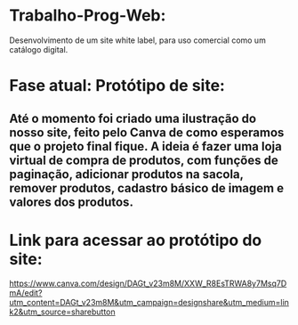# Trabalho-Prog-Web:
Desenvolvimento de um site white label, para uso comercial como um catálogo digital.

# Fase atual: Protótipo de site:

Até o momento foi criado uma ilustração do nosso site, feito pelo Canva de como esperamos que o projeto final fique.
A ideia é fazer uma loja virtual de compra de produtos, com funções de paginação, adicionar produtos na sacola, remover produtos, cadastro básico de imagem e valores dos produtos. 
---------------------------------------------------------------------------------------------------------------------------------------------------------------------------------------

# Link para acessar ao protótipo do site:
https://www.canva.com/design/DAGt_v23m8M/XXW_R8EsTRWA8y7Msq7DmA/edit?utm_content=DAGt_v23m8M&utm_campaign=designshare&utm_medium=link2&utm_source=sharebutton
